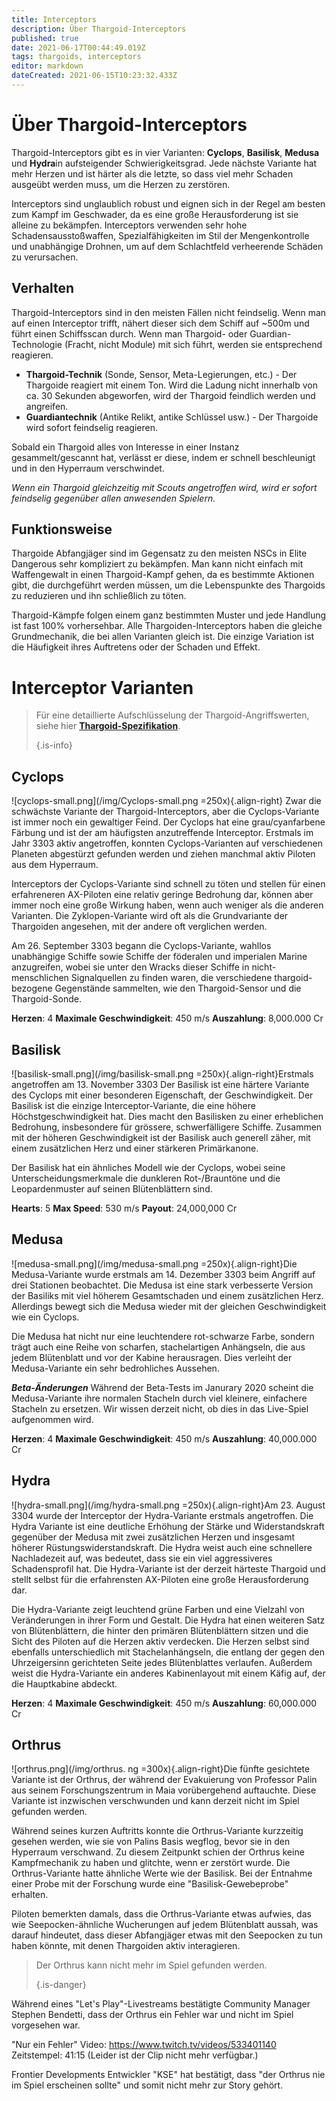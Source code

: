 ```yaml
---
title: Interceptors
description: Über Thargoid-Interceptors
published: true
date: 2021-06-17T00:44:49.019Z
tags: thargoids, interceptors
editor: markdown
dateCreated: 2021-06-15T10:23:32.433Z
---
```


# Über Thargoid-Interceptors
Thargoid-Interceptors gibt es in vier Varianten: **Cyclops**, **Basilisk**, **Medusa** und **Hydra**in aufsteigender Schwierigkeitsgrad. Jede nächste Variante hat mehr Herzen und ist härter als die letzte, so dass viel mehr Schaden ausgeübt werden muss, um die Herzen zu zerstören.

Interceptors sind unglaublich robust und eignen sich in der Regel am besten zum Kampf im Geschwader, da es eine große Herausforderung ist sie alleine zu bekämpfen. Interceptors verwenden sehr hohe Schadensausstoßwaffen, Spezialfähigkeiten im Stil der Mengenkontrolle und unabhängige Drohnen, um auf dem Schlachtfeld verheerende Schäden zu verursachen.

## Verhalten
Thargoid-Interceptors sind in den meisten Fällen nicht feindselig. Wenn man auf einen Interceptor trifft, nähert dieser sich dem Schiff auf ~500m und führt einen Schiffsscan durch. Wenn man Thargoid- oder Guardian-Technologie (Fracht, nicht Module) mit sich führt, werden sie entsprechend reagieren.

- **Thargoid-Technik** (Sonde, Sensor, Meta-Legierungen, etc.) - Der Thargoide reagiert mit einem Ton. Wird die Ladung nicht innerhalb von ca. 30 Sekunden abgeworfen, wird der Thargoid feindlich werden und angreifen.
- **Guardiantechnik** (Antike Relikt, antike Schlüssel usw.) - Der Thargoide wird sofort feindselig reagieren.

Sobald ein Thargoid alles von Interesse in einer Instanz gesammelt/gescannt hat, verlässt er diese, indem er schnell beschleunigt und in den Hyperraum verschwindet.

*Wenn ein Thargoid gleichzeitig mit Scouts angetroffen wird, wird er sofort feindselig gegenüber allen anwesenden Spielern.*

## Funktionsweise
Thargoide Abfangjäger sind im Gegensatz zu den meisten NSCs in Elite Dangerous sehr kompliziert zu bekämpfen. Man kann nicht einfach mit Waffengewalt in einen Thargoid-Kampf gehen, da es bestimmte Aktionen gibt, die durchgeführt werden müssen, um die Lebenspunkte des Thargoids zu reduzieren und ihn schließlich zu töten.

Thargoid-Kämpfe folgen einem ganz bestimmten Muster und jede Handlung ist fast 100% vorhersehbar. Alle Thargoiden-Interceptors haben die gleiche Grundmechanik, die bei allen Varianten gleich ist. Die einzige Variation ist die Häufigkeit ihres Auftretens oder der Schaden und Effekt.

# Interceptor Varianten
> Für eine detaillierte Aufschlüsselung der Thargoid-Angriffswerten, siehe hier [**Thargoid-Spezifikation**](/en/thargoid-specs). 
> 
> {.is-info}

## **Cyclops**
!\[cyclops-small.png\](/img/Cyclops-small.png =250x){.align-right} Zwar die schwächste Variante der Thargoid-Interceptors, aber die Cyclops-Variante ist immer noch ein gewaltiger Feind. Der Cyclops hat eine grau/cyanfarbene Färbung und ist der am häufigsten anzutreffende Interceptor. Erstmals im Jahr 3303 aktiv angetroffen, konnten Cyclops-Varianten auf verschiedenen Planeten abgestürzt gefunden werden und ziehen manchmal aktiv Piloten aus dem Hyperraum.

Interceptors der Cyclops-Variante sind schnell zu töten und stellen für einen erfahreneren AX-Piloten eine relativ geringe Bedrohung dar, können aber immer noch eine große Wirkung haben, wenn auch weniger als die anderen Varianten. Die Zyklopen-Variante wird oft als die Grundvariante der Thargoiden angesehen, mit der andere oft verglichen werden.

Am 26. September 3303 begann die Cyclops-Variante, wahllos unabhängige Schiffe sowie Schiffe der föderalen und imperialen Marine anzugreifen, wobei sie unter den Wracks dieser Schiffe in nicht-menschlichen Signalquellen zu finden waren, die verschiedene thargoid-bezogene Gegenstände sammelten, wie den Thargoid-Sensor und die Thargoid-Sonde.

**Herzen**: 4 **Maximale Geschwindigkeit**: 450 m/s **Auszahlung**: 8,000.000 Cr

## **Basilisk**
!\[basilisk-small.png\](/img/basilisk-small.png =250x){.align-right}Erstmals angetroffen am 13. November 3303 Der Basilisk ist eine härtere Variante des Cyclops mit einer besonderen Eigenschaft, der Geschwindigkeit. Der Basilisk ist die einzige Interceptor-Variante, die eine höhere Höchstgeschwindigkeit hat. Dies macht den Basilisken zu einer erheblichen Bedrohung, insbesondere für grössere, schwerfälligere Schiffe. Zusammen mit der höheren Geschwindigkeit ist der Basilisk auch generell zäher, mit einem zusätzlichen Herz und einer stärkeren Primärkanone.

Der Basilisk hat ein ähnliches Modell wie der Cyclops, wobei seine Unterscheidungsmerkmale die dunkleren Rot-/Brauntöne und die Leopardenmuster auf seinen Blütenblättern sind.

**Hearts**: 5 **Max Speed**: 530 m/s **Payout**: 24,000,000 Cr

## **Medusa**
!\[medusa-small.png\](/img/medusa-small.png =250x){.align-right}Die Medusa-Variante wurde erstmals am 14. Dezember 3303 beim Angriff auf drei Stationen beobachtet. Die Medusa ist eine stark verbesserte Version der Basiliks mit viel höherem Gesamtschaden und einem zusätzlichen Herz. Allerdings bewegt sich die Medusa wieder mit der gleichen Geschwindigkeit wie ein Cyclops.

Die Medusa hat nicht nur eine leuchtendere rot-schwarze Farbe, sondern trägt auch eine Reihe von scharfen, stachelartigen Anhängseln, die aus jedem Blütenblatt und vor der Kabine herausragen. Dies verleiht der Medusa-Variante ein sehr bedrohliches Aussehen.

__*Beta-Änderungen*__ Während der Beta-Tests im Janurary 2020 scheint die Medusa-Variante ihre normalen Stacheln durch viel kleinere, einfachere Stacheln zu ersetzen. Wir wissen derzeit nicht, ob dies in das Live-Spiel aufgenommen wird.

**Herzen**: 4 **Maximale Geschwindigkeit**: 450 m/s **Auszahlung**: 40,000.000 Cr

## **Hydra**
!\[hydra-small.png\](/img/hydra-small.png =250x){.align-right}Am 23. August 3304 wurde der Interceptor der Hydra-Variante erstmals angetroffen. Die Hydra Variante ist eine deutliche Erhöhung der Stärke und Widerstandskraft gegenüber der Medusa mit zwei zusätzlichen Herzen und insgesamt höherer Rüstungswiderstandskraft. Die Hydra weist auch eine schnellere Nachladezeit auf, was bedeutet, dass sie ein viel aggressiveres Schadensprofil hat. Die Hydra-Variante ist der derzeit härteste Thargoid und stellt selbst für die erfahrensten AX-Piloten eine große Herausforderung dar.

Die Hydra-Variante zeigt leuchtend grüne Farben und eine Vielzahl von Veränderungen in ihrer Form und Gestalt. Die Hydra hat einen weiteren Satz von Blütenblättern, die hinter den primären Blütenblättern sitzen und die Sicht des Piloten auf die Herzen aktiv verdecken. Die Herzen selbst sind ebenfalls unterschiedlich mit Stachelanhängseln, die entlang der gegen den Uhrzeigersinn gerichteten Seite jedes Blütenblattes verlaufen. Außerdem weist die Hydra-Variante ein anderes Kabinenlayout mit einem Käfig auf, der die Hauptkabine abdeckt.

**Herzen**: 4 **Maximale Geschwindigkeit**: 450 m/s **Auszahlung**: 60,000.000 Cr

## **Orthrus**
!\[orthrus.png\](/img/orthrus. ng =300x){.align-right}Die fünfte gesichtete Variante ist der Orthrus, der während der Evakuierung von Professor Palin aus seinem Forschungszentrum in Maia vorübergehend auftauchte. Diese Variante ist inzwischen verschwunden und kann derzeit nicht im Spiel gefunden werden.

Während seines kurzen Auftritts konnte die Orthrus-Variante kurzzeitig gesehen werden, wie sie von Palins Basis wegflog, bevor sie in den Hyperraum verschwand. Zu diesem Zeitpunkt schien der Orthrus keine Kampfmechanik zu haben und glitchte, wenn er zerstört wurde. Die Orthrus-Variante hatte ähnliche Werte wie der Basilisk. Bei der Entnahme einer Probe mit der Forschung wurde eine "Basilisk-Gewebeprobe" erhalten.

Piloten bemerkten damals, dass die Orthrus-Variante etwas aufwies, das wie Seepocken-ähnliche Wucherungen auf jedem Blütenblatt aussah, was darauf hindeutet, dass dieser Abfangjäger etwas mit den Seepocken zu tun haben könnte, mit denen Thargoiden aktiv interagieren.

> Der Orthrus kann nicht mehr im Spiel gefunden werden. 
> 
> {.is-danger}

Während eines "Let's Play"-Livestreams bestätigte Community Manager Stephen Bendetti, dass der Orthrus ein Fehler war und nicht im Spiel vorgesehen war.

"Nur ein Fehler" Video: https://www.twitch.tv/videos/533401140 Zeitstempel: 41:15 (Leider ist der Clip nicht mehr verfügbar.)

Frontier Developments Entwickler "KSE" hat bestätigt, dass "der Orthrus nie im Spiel erscheinen sollte" und somit nicht mehr zur Story gehört.
